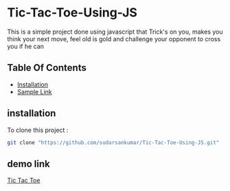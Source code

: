 # Tic-Tac-Toe-Using-JS
This is a simple project done using javascript that Trick's on you, makes you think your next move, feel old is gold and challenge your opponent to cross you if he can
## Table Of Contents
- [Installation](#installation)
- [Sample Link](#sample-link)

## installation
To clone this project :

```bash
git clone "https://github.com/sudarsankumar/Tic-Tac-Toe-Using-JS.git"
```

## demo link
[Tic Tac Toe](https://sudarsankumar.github.io/Tic-Tac-Toe-Using-JS/)
